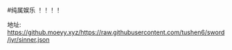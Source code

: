 #纯属娱乐  ！！！！

地址:
https://github.moeyy.xyz/https://raw.githubusercontent.com/tushen6/sword/jyr/sinner.json
